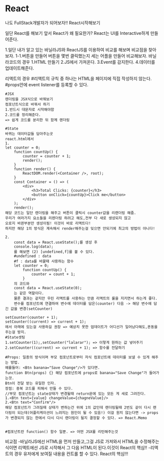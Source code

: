 # React
나도 FullStack개발자가 되어보자!! React시작해보기


일단 React를 해보기 앞서
React가 왜 필요한가?
React는 UI를 Interactive하게 만들어준다.

1.일단 내가 알고 있는 바닐라JS와 ReactJS를 이용하여 비교를 해보며 비교점을 찾아보자.
1-1.버튼을 만들어 버튼을 몇번 클릭했는지 세는 어플을 만들어 비교해보자.
바닐라코드의 경우
 1.HTML 만들기
 2.JS에서 가져온다.
 3.Event를 감지한다.
 4.데이터를 업데이트해준다.

리액트의 경우
 #리액트의 규칙 중 하나는 HTML을 페이지에 직접 작성하지 않는다.
 #props안에 event listener를 등록할 수 있다.

    #JSX
    렌더링을 JSX식으로 바꿔보기
    컴포넌트식으로 바꿔서 하기
    1.반드시 대문자로 시작해야함
    2.코드를 정리해준다.
    => 쉽게 코드를 분리한 뒤 함께 렌더링

    #State
    바뀌는 데이터값들 담아주는곳
    react.html에서
    1.
    let counter = 0;
        function countUp() {
            counter = counter + 1;
            render();
        }
        function render() {
            ReactDOM.render(<Container />, root);
        }
        const Container = () => (
            <div>
                <h3>Total Clicks: {counter}</h3>
                <button onClick={countUp}>Click me</button>
            </div>
        );
        render();
    해당 코드는 일단 렌더링을 해주고 버튼이 클릭시 counter값을 리랜더링 해줌.
    우리가 여라가지 요소들을 리렌더링 하려고 해도,전부 다 새로 생성되지 않고
    오로지 바뀐부분만 생성이됨! 이것이 바로 리액트다!
    하지만 해당 1의 방식은 계속해서 render해주는걸 잊으면 안되기에 최고의 방법이 아니다!
    
    2.
        const data = React.useState();를 생성 후 
        console.log(data);
        를 해보면 (2) [undefined,f]를 볼 수 있다.
        #undefined : data
        #f : data를 바꿀때 사용하는 함수
        let counter = 0;
            function countUp() {
                counter = count + 1;
            }
        의 코드와
        const data = React.useState(0);
        는 같은 역할이다.
        물론 결과는 같지만 우린 리액트를 사용하는 만큼 리액트의 룰을 지키면서 하는게 좋다.
        변수를 컴포넌트에 연결하여 변수에 데이터를 담은(counter) 다음 -> 해당 변수에 담긴 값을 변경(setCounter)

    setCounter(counter + 1);
    setCounter((current) => current + 1);
    에서 아래에 있는걸 사용하길 권장 => 예상치 못한 업데이트가 어디선가 일어났다해도,혼동을 주는걸 방지.
    #State셋팅
    1.setCounter(1);,setCounter("lalarar"); => 이렇게 원하는 값 넣어주기
    2.setCounter((current) => current + 1); => 함수를 전달하기
    
    #Props: 일종의 방식이며 부모 컴포넌트로부터 자식 컴포넌트에 데이터를 보낼 수 있게 해주는 방법.
    예를들어: <Btn banana="Save Change"/>가 있다면.
    function Btn(props) {} 해당 컴포넌트에 props로 banana="Save Change"가 들어가는것.
    Btn이 전달 받는 유일한 인자.
    장점: 중복 코드를 피해서 만들 수 있다.
    //부모 컴포넌트는 state상태가 변경될때 return문에 있는 모든 게 새로 그려진다.
    1.<Btn text={value} changeValue={chagneValue}/>
    2.<Btn text="Confirm"/>
    해당 컴포넌트가 그려질때 상태가 변하는건 위에 1의 값인데 랜더링될때 2번도 같이 다시 랜더링이 되는데(어플리케이션이 느려지는 원인이 될 수 있음!) 이걸 원치 않는다면 -> props가 변경되지 않는 한에서 다시 다시 랜더링이 될지 결정할 수 있다. => React.Memo
    

    #컴포넌트란 function() 함수 일뿐. => 어떤 JSX를 리턴해주는것


    


비교점
 -바닐라JS에선 HTML을 먼저 만들고,그걸 JS로 가져와서 HTML을 수정해주는식이면
 리액트에선 JS로 시작해서 그 다음 HTML이 된다.이것이 React의 핵심!!
 -리액트의 경우 유저에게 보여질 내용을 컨트롤 할 수 있다. React의 핵심!!!